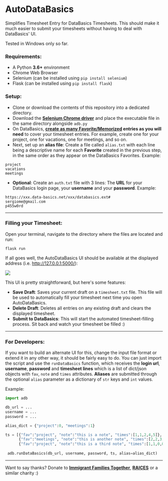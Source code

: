 # AutoDataBasics
Simplifies Timesheet Entry for DataBasics Timesheets. This should make it much easier to submit your timesheets without having to deal with DataBasics' UI.

Tested in Windows only so far.

### Requirements:
* A Python **3.6+** environment
* Chrome Web Browser
* Selenium (can be installed using ``pip install selenium``)
* Flask (can be installed using ``pip install flask``)

### Setup:
* Clone or download the contents of this repository into a dedicated directory.
* Download the **[Selenium Chrome driver](https://chromedriver.chromium.org/downloads)** and place the executable file in the same directory alongside ``adb.py``
* On DataBasics, **[create as many Favorite/Memorized](https://databasics.atlassian.net/wiki/spaces/PG6/pages/526544/Favorites+Timesheet) entries as you will need** to cover your timesheet entries. For example, create one for your project, one for vacations, one for meetings, and so on.
* Next, set up an **alias file**:  Create a file called ``alias.txt`` with each line being a descriptive name for each **Favorite** created in the previous step, in the same order as they appear on the DataBasics Favorites. Example:
```
project
vacations
meetings
```
* **Optional**: Create an ``auth.txt`` file with 3 lines: The **URL** for your DataBasics login page, your **username** and your **password**. Example:
```
https://xxx.data-basics.net/xxx/databasics.ext#
sergiome@gmail.com
p455w0rd
```
---
### Filling your Timesheet:
Open your terminal, navigate to the directory where the files are located and run:

```flask run```

If all goes well, the AutoDataBasics UI should be available at the displayed address (i.e. http://127.0.0.1:5000/):

<img src="https://cdn.discordapp.com/attachments/694966618471792680/802965567253512212/unknown.png">

This UI is pretty straightforward, but here's some features:

- **Save Draft**: Saves your current draft on a ``timesheet.txt`` file. This file will be used to automatically fill your timesheet next time you open AutoDataBasics.
- **Delete Draft**: Deletes all entries on any existing draft and clears the displayed timesheet.
- **Submit to DataBasics**: This will start the automated timesheet-filling process. Sit back and watch your timesheet be filled :)

---
### For Developers:

If you want to build an alternate UI for this, change the input file format or extend it in any other way, it should be fairly easy to do. You can just import the script and use the ``runDataBasics`` function, which receives the **login url**, **username**, **password** and **timesheet lines** which is a list of dict/json objects with ``fav``, ``note`` and ``times`` attributes. **Aliases** are submitted through the optional ``alias`` parameter as a dictionary of ``str`` keys and ``int`` values.

Example:
``` py
import adb

db_url = ...
username = ...
password = ...

alias_dict = {"project":0, "meetings":1}

ts = [{"fav":"project", "note":"this is a note", "times":[1,1,2,4,5]},
      {"fav":"meetings", "note":"this is another note", "times":[2,2,3,1,1]},
      {"fav":"project", "note":"this is a third note", "times":[1,1,0,0,0]}]
 
 adb.runDataBasics(db_url, username, password, ts, alias=alias_dict)
 ```
---
Want to say thanks? Donate to <a href="https://immigrantfamiliestogether.com/"><b>Immigrant Families Together</b></a>, <a href="https://www.raicestexas.org/"><b>RAICES</b></a> or a similar charity :)
